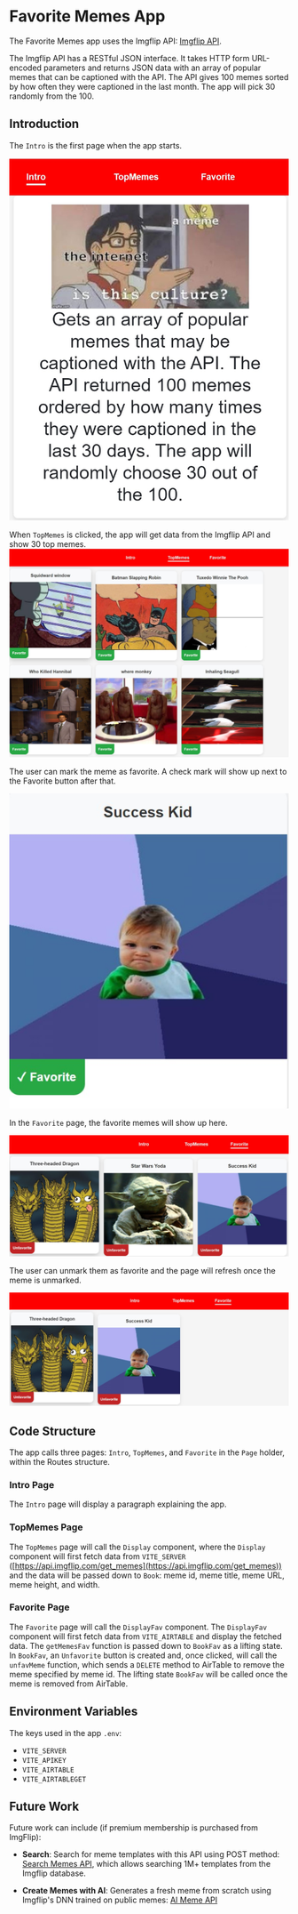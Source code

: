 # Favorite Memes App

The Favorite Memes app uses the Imgflip API: [Imgflip API](https://api.imgflip.com/get_memes).

The Imgflip API has a RESTful JSON interface. It takes HTTP form URL-encoded parameters and returns JSON data with an array of popular memes that can be captioned with the API. The API gives 100 memes sorted by how often they were captioned in the last month. The app will pick 30 randomly from the 100.

## Introduction

The `Intro` is the first page when the app starts.

![Intro](https://github.com/pedrohaolee/Project-2-memes/blob/main/src/Intro.jpg)

When `TopMemes` is clicked, the app will get data from the Imgflip API and show 30 top memes.
![TopMemes](https://github.com/pedrohaolee/Project-2-memes/blob/main/src/TopMemes.jpg)

The user can mark the meme as favorite. A check mark will show up next to the Favorite button after that.

![FavoriteChecked](https://github.com/pedrohaolee/Project-2-memes/blob/main/src/FavoriteCheck.jpg)

In the `Favorite` page, the favorite memes will show up here.

![FavoredMemes](https://github.com/pedrohaolee/Project-2-memes/blob/main/src/FavMeme1.jpg)

The user can unmark them as favorite and the page will refresh once the meme is unmarked.

![UnfavorMeme](https://github.com/pedrohaolee/Project-2-memes/blob/main/src/FavMeme2.jpg)

## Code Structure

The app calls three pages: `Intro`, `TopMemes`, and `Favorite` in the `Page` holder, within the Routes structure.

### Intro Page

The `Intro` page will display a paragraph explaining the app.

### TopMemes Page

The `TopMemes` page will call the `Display` component, where the `Display` component will first fetch data from `VITE_SERVER` ([https://api.imgflip.com/get_memes](https://api.imgflip.com/get_memes)) and the data will be passed down to `Book`: meme id, meme title, meme URL, meme height, and width.

### Favorite Page

The `Favorite` page will call the `DisplayFav` component. The `DisplayFav` component will first fetch data from `VITE_AIRTABLE` and display the fetched data. The `getMemesFav` function is passed down to `BookFav` as a lifting state. In `BookFav`, an `Unfavorite` button is created and, once clicked, will call the `unfavMeme` function, which sends a `DELETE` method to AirTable to remove the meme specified by meme id. The lifting state `BookFav` will be called once the meme is removed from AirTable.

## Environment Variables

The keys used in the app `.env`:

- `VITE_SERVER`
- `VITE_APIKEY`
- `VITE_AIRTABLE`
- `VITE_AIRTABLEGET`

## Future Work

Future work can include (if premium membership is purchased from ImgFlip):

- **Search**: Search for meme templates with this API using POST method: [Search Memes API](https://api.imgflip.com/search_memes), which allows searching 1M+ templates from the Imgflip database.

- **Create Memes with AI**: Generates a fresh meme from scratch using Imgflip's DNN trained on public memes: [AI Meme API](https://api.imgflip.com/ai_meme)
